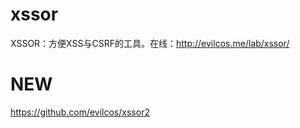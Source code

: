 xssor
=====

XSSOR：方便XSS与CSRF的工具。在线：http://evilcos.me/lab/xssor/

NEW
=====
https://github.com/evilcos/xssor2
